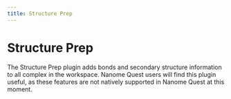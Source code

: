 ```yaml
---
title: Structure Prep 
---
```


# Structure Prep

The Structure Prep plugin adds bonds and secondary structure information to all complex in the workspace. Nanome Quest users will find this plugin useful, as these features are not natively supported in Nanome Quest at this moment.

